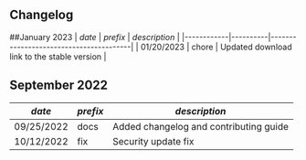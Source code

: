 ## Changelog
##January 2023
| *date*     | *prefix* | *description*                          |
|------------|----------|----------------------------------------|
| 01/20/2023 | chore     | Updated download link to the stable version |


## September 2022
| *date*     | *prefix* | *description*                          |
|------------|----------|----------------------------------------|
| 09/25/2022 | docs     | Added changelog and contributing guide |
| 10/12/2022 | fix      | Security update fix                    |
